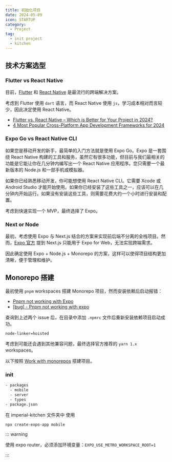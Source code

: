 ```yaml
---
title: 初始化项目
date: 2024-05-09
icon: STARTUP
category:
  - Project
tag:
  - init project
  - kitchen
---
```


## 技术方案选型

### Flutter vs React Native

目前，[Flutter](https://flutter.dev/) 和 [React Native](https://reactnative.dev/) 是最流行的跨端解决方案。

考虑到 Flutter 使用 `dart` 语言，而 React Native 使用 `js`，学习成本相对而言较少，因此决定使用 React Native。

- [Flutter vs. React Native – Which is Better for Your Project in 2024?](https://www.thedroidsonroids.com/blog/flutter-vs-react-native-comparison)
- [4 Most Popular Cross-Platform App Development Frameworks for 2024](https://www.thedroidsonroids.com/blog/top-cross-platform-app-development-frameworks)

### Expo Go vs React Native CLI

如果您是移动开发的新手，最简单的入门方法就是使用 Expo Go。Expo 是一套围绕 React Native 构建的工具和服务，虽然它有很多功能，但目前与我们最相关的功能是它能让你在几分钟内编写出一个 React Native 应用程序。您只需要一个最新版本的 Node.js 和一部手机或模拟器。

如果你已经熟悉移动开发，你可能想使用 React Native CLI。它需要 Xcode 或 Android Studio 才能开始使用。如果你已经安装了这些工具之一，应该可以在几分钟内开始运行。如果没有安装这些工具，则需要花费大约一个小时进行安装和配置。

考虑到快速实现一个 MVP，最终选择了 Expo。

### Next or Node

最初，考虑使用 Expo 与 Next.js 结合的方案来实现前后端不分离的全栈项目。然而，[Expo 官方](https://docs.expo.dev/guides/using-nextjs/) 提到 Next.js 只能用于 Expo for Web，无法实现跨端需求。

因此确定使用 Expo + Node.js + Monorepo 的方案，这样可以使得项目结构更加清晰，便于管理和维护。

## Monorepo 搭建

最初使用 `pnpm` workspaces 搭建 Monorepo 项目，然而安装依赖后启动报错：

- [Pnpm not working with Expo](https://github.com/expo/expo/issues/22413)
- [[bug] - Pnpm not working with expo](https://github.com/pnpm/pnpm/issues/4286)

查询到上述两个 issue 后，在目录中添加 `.npmrc` 文件后重新安装依赖项目启动成功。

```
node-linker=hoisted
```

考虑到可能还会遇到其他兼容问题，最终选择官方推荐的 `yarn 1.x` workspaces。

以下按照 [Work with monorepos](https://docs.expo.dev/guides/monorepos/) 搭建项目。

### init

```sh
- packages
  - mobile
  - server
  - types
- package.json
```

在 imperial-kitchen 文件夹中 使用

```sh
npx create-expo-app mobile
```

::: warning

使用 expo router，必须添加环境变量：`EXPO_USE_METRO_WORKSPACE_ROOT=1`

:::
